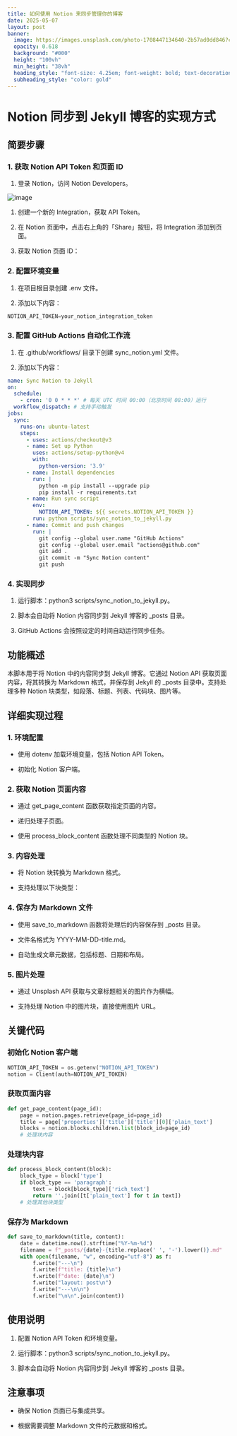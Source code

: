 ```yaml
---
title: 如何使用 Notion 来同步管理你的博客
date: 2025-05-07
layout: post
banner:
  image: https://images.unsplash.com/photo-1708447134640-2b57ad0dd846?crop=entropy&cs=tinysrgb&fit=max&fm=jpg&ixid=M3w2OTIwMzJ8MHwxfHJhbmRvbXx8fHx8fHx8fDE3NDY2MDY1NzJ8&ixlib=rb-4.1.0&q=80&w=1080
  opacity: 0.618
  background: "#000"
  height: "100vh"
  min_height: "38vh"
  heading_style: "font-size: 4.25em; font-weight: bold; text-decoration: underline"
  subheading_style: "color: gold"
---
```


# Notion 同步到 Jekyll 博客的实现方式

## 简要步骤

### 1. 获取 Notion API Token 和页面 ID

1. 登录 Notion，访问 Notion Developers。

![image](https://prod-files-secure.s3.us-west-2.amazonaws.com/a7a0cc5a-89b9-4cda-8686-1fba0ca52f40/d19c1afe-dea5-4312-9333-786b0ba83054/image.png?X-Amz-Algorithm=AWS4-HMAC-SHA256&X-Amz-Content-Sha256=UNSIGNED-PAYLOAD&X-Amz-Credential=ASIAZI2LB466RA5KXG64%2F20250507%2Fus-west-2%2Fs3%2Faws4_request&X-Amz-Date=20250507T082932Z&X-Amz-Expires=3600&X-Amz-Security-Token=IQoJb3JpZ2luX2VjELH%2F%2F%2F%2F%2F%2F%2F%2F%2F%2FwEaCXVzLXdlc3QtMiJHMEUCIAhUMXw5zQa4hmdE8MVWqRlir5HkJURZ2Q%2F42MJLCERaAiEAounfr6jh4KjnPUgalB3f755Z0aNJr4BOv%2BPkS2%2FN4Osq%2FwMIWRAAGgw2Mzc0MjMxODM4MDUiDFGQAQ5iqv6J%2B57GnCrcAy0aZqdXZongADet2iJEqJ63dEYMX1g%2BC232%2Fvch%2BPDKHx0VH8RfHxvPCXe%2Bv%2BsigBCZgdT0A%2FKesPVgL6hsZ0RvEs%2BKcjv7s1tp1%2FpuXNGo5WpfxQ8mKOHMlx3vbhgA99%2FTp205XVilYwXlDyd0H2eZdcDHvqofFDL3D%2Bs%2BgMU4HCSd%2F8MG8xbNy6riwCgc0x%2B3dbwm%2Bm4v%2B3iFiXLkNFhjvG%2FL3BiN9g8Qu4rwR7DzbabfIO5C5I2OJL9fLCfyJt%2FfwGTkl0ySF%2FnL05CZziCQ%2FTL4HLyDmn4PlQQRfCwy%2BSCS7uBvryaKpQ0p7LsOJNkkYKXQEC4c2bxQ7u6A2W01heBBpHiPEe75Qh%2ByQtqUZwsUtgA7daSNU%2BfjwjbY2u1jMfkQZhEs0j%2B90bnQqCMZl9z5OCy6BQlPpRLM8pruzPgSrYX1yspV8wFlwNMaZerjSCnSHU54oOSropZUNU01%2BZ1iNJvCZhMXmZYkdwCOoELYcSD7z73ySRIA5GdT8sqbDRRSP7LNJeZJCtNfVlzgASwZn4%2FJM73SpV5G%2FswXZzio4d%2BoHDMtqXOpZqNt70QOZRVXdx0GiuIWu1tICT2xHCN6gZllie1FtUY1wOknNBY6wXTGkqtpEZ5jMJqx7MAGOqUBh70u8SRTIOk1kaQKOjBWUFpuZzcPZddPTMVP77cHCZif%2BNcYD2auehaqPAiSvSL3%2BtMbGpEeD1qRuqgI%2FwPdeA3%2ByYg5rbLpiT9R5buIu628AQHbCOUJl6uwNh9E4jcWm5OiMayp%2BIWzftQ2V%2F25Ew6IGb9224wbz0RS79ZcygznCyvoiqvxoR3dBzZ8Q2AXPnQ81F2CnDoh%2FZrM8Yph%2BFrcAvWt&X-Amz-Signature=a7075259763dcab382ca43b42057538291f075b961ab768edada8a5cd5315d2a&X-Amz-SignedHeaders=host&x-id=GetObject)

1. 创建一个新的 Integration，获取 API Token。

1. 在 Notion 页面中，点击右上角的「Share」按钮，将 Integration 添加到页面。

1. 获取 Notion 页面 ID：


### 2. 配置环境变量

1. 在项目根目录创建 .env 文件。

1. 添加以下内容：

```javascript
NOTION_API_TOKEN=your_notion_integration_token
```

### 3. 配置 GitHub Actions 自动化工作流

1. 在 .github/workflows/ 目录下创建 sync_notion.yml 文件。

1. 添加以下内容：

```yaml
name: Sync Notion to Jekyll
on:
  schedule:
    - cron: '0 0 * * *' # 每天 UTC 时间 00:00（北京时间 08:00）运行
  workflow_dispatch: # 支持手动触发
jobs:
  sync:
    runs-on: ubuntu-latest
    steps:
      - uses: actions/checkout@v3
      - name: Set up Python
        uses: actions/setup-python@v4
        with:
          python-version: '3.9'
      - name: Install dependencies
        run: |
          python -m pip install --upgrade pip
          pip install -r requirements.txt
      - name: Run sync script
        env:
          NOTION_API_TOKEN: ${{ secrets.NOTION_API_TOKEN }}
        run: python scripts/sync_notion_to_jekyll.py
      - name: Commit and push changes
        run: |
          git config --global user.name "GitHub Actions"
          git config --global user.email "actions@github.com"
          git add .
          git commit -m "Sync Notion content"
          git push
```

### 4. 实现同步

1. 运行脚本：python3 scripts/sync_notion_to_jekyll.py。

1. 脚本会自动将 Notion 内容同步到 Jekyll 博客的 _posts 目录。

1. GitHub Actions 会按照设定的时间自动运行同步任务。

## 功能概述

本脚本用于将 Notion 中的内容同步到 Jekyll 博客。它通过 Notion API 获取页面内容，将其转换为 Markdown 格式，并保存到 Jekyll 的 _posts 目录中。支持处理多种 Notion 块类型，如段落、标题、列表、代码块、图片等。

## 详细实现过程

### 1. 环境配置

- 使用 dotenv 加载环境变量，包括 Notion API Token。

- 初始化 Notion 客户端。

### 2. 获取 Notion 页面内容

- 通过 get_page_content 函数获取指定页面的内容。

- 递归处理子页面。

- 使用 process_block_content 函数处理不同类型的 Notion 块。

### 3. 内容处理

- 将 Notion 块转换为 Markdown 格式。

- 支持处理以下块类型：


### 4. 保存为 Markdown 文件

- 使用 save_to_markdown 函数将处理后的内容保存到 _posts 目录。

- 文件名格式为 YYYY-MM-DD-title.md。

- 自动生成文章元数据，包括标题、日期和布局。

### 5. 图片处理

- 通过 Unsplash API 获取与文章标题相关的图片作为横幅。

- 支持处理 Notion 中的图片块，直接使用图片 URL。

## 关键代码

### 初始化 Notion 客户端

```python
NOTION_API_TOKEN = os.getenv("NOTION_API_TOKEN")
notion = Client(auth=NOTION_API_TOKEN)
```

### 获取页面内容

```python
def get_page_content(page_id):
    page = notion.pages.retrieve(page_id=page_id)
    title = page['properties']['title']['title'][0]['plain_text']
    blocks = notion.blocks.children.list(block_id=page_id)
    # 处理块内容
```

### 处理块内容

```python
def process_block_content(block):
    block_type = block['type']
    if block_type == 'paragraph':
        text = block[block_type]['rich_text']
        return ''.join([t['plain_text'] for t in text])
    # 处理其他块类型
```

### 保存为 Markdown

```python
def save_to_markdown(title, content):
    date = datetime.now().strftime("%Y-%m-%d")
    filename = f"_posts/{date}-{title.replace(' ', '-').lower()}.md"
    with open(filename, "w", encoding="utf-8") as f:
        f.write("---\n")
        f.write(f"title: {title}\n")
        f.write(f"date: {date}\n")
        f.write("layout: post\n")
        f.write("---\n\n")
        f.write("\n\n".join(content))
```

## 使用说明

1. 配置 Notion API Token 和环境变量。

1. 运行脚本：python3 scripts/sync_notion_to_jekyll.py。

1. 脚本会自动将 Notion 内容同步到 Jekyll 博客的 _posts 目录。

## 注意事项

- 确保 Notion 页面已与集成共享。

- 根据需要调整 Markdown 文件的元数据和格式。